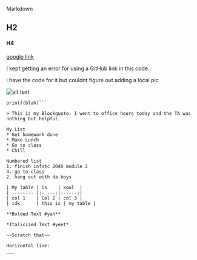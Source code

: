 Markdown
## H2
#### H4
[google link](google.com)

I kept getting an error for using a GitHub link in this code..

i have the code for it but couldnt figure out adding a local pic

![alt text](https://www.akc.org/wp-content/themes/akc/component-library/assets/img/welcome.jpg "Cute puppy")

```"C# syntax highlighting"
printf(blah)```

> This is my Blockquote. I went to office hours today and the TA was nothing but helpful.

My List
* Get homework done
* Make Lunch
* Go to class
* Chill

Numbered list
1. finish infotc 2040 module 2
4. go to class
2. hang out with da boys

| My Table | Is    | kool  |
| -------- |:- ---:|:-----:|
| col 1    | Col 2 | col 3 |
| idk      | this is | my table |

**Bolded Text #yah**

*Italicized Text #yeet*

~~Scratch that~~

Horizontal line:
___
